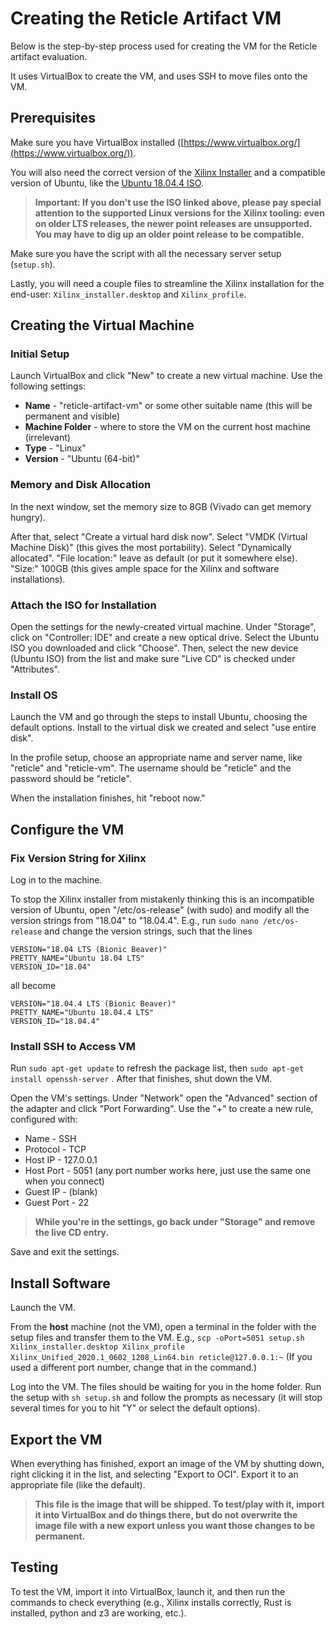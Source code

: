 # Creating the Reticle Artifact  VM

Below is the step-by-step process used for creating the VM for the Reticle artifact evaluation.

It uses VirtualBox to create the VM, and uses SSH to move files onto the VM.

## Prerequisites
Make sure you have VirtualBox installed ([https://www.virtualbox.org/](https://www.virtualbox.org/)).

You will also need the correct version of the [Xilinx Installer](https://www.xilinx.com/member/forms/download/xef.html?filename=Xilinx_Unified_2020.1_0602_1208_Lin64.bin) and a compatible version of Ubuntu, like the
[Ubuntu 18.04.4 ISO](http://old-releases.ubuntu.com/releases/18.04.4/ubuntu-18.04-live-server-amd64.iso).

> **Important: If you don't use the ISO linked above, please pay special attention to the supported Linux versions for the Xilinx tooling: even on older LTS releases, the newer point releases are unsupported. You may have to dig up an older point release to be compatible.**

Make sure you have the script with all the necessary server setup (`setup.sh`).

Lastly, you will need a couple files to streamline the Xilinx installation for the end-user: `Xilinx_installer.desktop` and `Xilinx_profile`.

## Creating the Virtual Machine
### Initial Setup
Launch VirtualBox and click "New" to create a new virtual machine. Use the following settings:
 - **Name** - "reticle-artifact-vm" or some other suitable name (this will be permanent and visible)
 - **Machine Folder** - where to store the VM on the current host machine (irrelevant)
 - **Type** - "Linux"
 - **Version** - "Ubuntu (64-bit)"

### Memory and Disk Allocation
In the next window, set the memory size to 8GB (Vivado can get memory hungry).

After that, select "Create a virtual hard disk now".
Select "VMDK (Virtual Machine Disk)" (this gives the most portability).
Select "Dynamically allocated".
"File location:" leave as default (or put it somewhere else).
"Size:" 100GB (this gives ample space for the Xilinx and software installations).

### Attach the ISO for Installation
Open the settings for the newly-created virtual machine. 
Under "Storage", click on "Controller: IDE" and create a new optical drive. 
Select the Ubuntu ISO you downloaded and click "Choose". 
Then, select the new device (Ubuntu ISO) from the list and make sure "Live CD" is checked under "Attributes".

### Install OS
Launch the VM and go through the steps to install Ubuntu, choosing the default options. Install to the virtual disk we created and select "use entire disk". 

In the profile setup, choose an appropriate name and server name, like "reticle" and "reticle-vm". 
The username should be "reticle" and the password should be "reticle".

When the installation finishes, hit "reboot now."

## Configure the VM

### Fix Version String for Xilinx
Log in to the machine.

To stop the Xilinx installer from mistakenly thinking this is an incompatible version of Ubuntu, open "/etc/os-release" (with sudo) and modify all the version strings from "18.04" to "18.04.4".
E.g., run `sudo nano /etc/os-release` and change the version strings, such that the lines
```
VERSION="18.04 LTS (Bionic Beaver)"
PRETTY_NAME="Ubuntu 18.04 LTS"
VERSION_ID="18.04"
```
all become
```
VERSION="18.04.4 LTS (Bionic Beaver)"
PRETTY_NAME="Ubuntu 18.04.4 LTS"
VERSION_ID="18.04.4"
```

### Install SSH to Access VM
Run `sudo apt-get update` to refresh the package list, then `sudo apt-get install openssh-server` .
After that finishes, shut down the VM.

Open the VM's settings. 
Under "Network" open the "Advanced" section of the adapter and click "Port Forwarding". 
Use the "+" to create a new rule, configured with:
- Name - SSH
- Protocol - TCP
- Host IP - 127.0.0.1
- Host Port - 5051 (any port number works here, just use the same one when you connect)
- Guest IP - (blank)
- Guest Port - 22

>**While you're in the settings, go back under "Storage" and remove the live CD entry.**

Save and exit the settings.

## Install Software

Launch the VM.

From the **host** machine (not the VM), open a terminal in the folder with the setup files and transfer them to the VM. E.g.,
`scp -oPort=5051 setup.sh Xilinx_installer.desktop Xilinx_profile Xilinx_Unified_2020.1_0602_1208_Lin64.bin reticle@127.0.0.1:~`
(If you used a different port number, change that in the command.)

Log into the VM. The files should be waiting for you in the home folder. Run the setup with
`sh setup.sh`
and follow the prompts as necessary (it will stop several times for you to hit "Y" or select the default options).

## Export the VM

When everything has finished, export an image of the VM by shutting down, right clicking it in the list, and selecting "Export to OCI". Export it to an appropriate file (like the default).

> **This file is the image that will be shipped. To test/play with it, import it into VirtualBox and do things there, but do not overwrite the image file with a new export unless you want those changes to be permanent.**

## Testing
To test the VM, import it into VirtualBox, launch it, and then run the commands to check everything (e.g., Xilinx installs correctly, Rust is installed, python and z3 are working, etc.).







